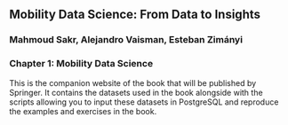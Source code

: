## Mobility Data Science: From Data to Insights
### Mahmoud Sakr, Alejandro Vaisman, Esteban Zimányi

### Chapter 1: Mobility Data Science

This is the companion website of the book that will be published by Springer.
It contains the datasets used in the book alongside with the scripts
allowing you to input these datasets in PostgreSQL and reproduce the
examples and exercises in the book.

